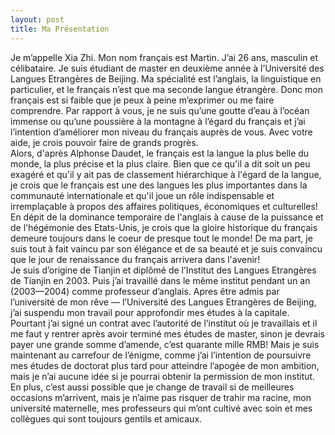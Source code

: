 ```yaml
---
layout: post
title: Ma Présentation
---
```


<p>Je m’appelle Xia Zhi. Mon nom français est Martin. J’ai 26 ans, masculin et célibataire. Je suis étudiant de master en deuxième année à l’Université des Langues Etrangères de Beijing. Ma spécialité est l’anglais, la linguistique en particulier, et le français n’est que ma seconde langue étrangère. Donc mon français est si faible que je peux à peine m’exprimer ou me faire comprendre. Par rapport à vous, je ne suis qu’une goutte d’eau à l’océan immense ou qu’une poussière à la montagne à l’égard du français et j’ai l’intention d’améliorer mon niveau du français auprès de vous. Avec votre aide, je crois pouvoir faire de grands progrès.<br />Alors, d&#39;après Alphonse Daudet, le français est la langue la plus belle du monde, la plus précise et la plus claire. Bien que ce qu&#39;il a dit soit un peu exagéré et qu&#39;il y ait pas de classement hiérarchique à l&#39;égard de la langue, je crois que le français est une des langues les plus importantes dans la communauté internationale et qu&#39;il joue un rôle indispensable et irremplaçable à propos des affaires politiques, économiques et culturelles! En dépit de la dominance temporaire de l&#39;anglais à cause de la puissance et de l&#39;hégémonie des Etats-Unis, je crois que la gloire historique du français demeure toujours dans le coeur de presque tout le monde! De ma part, je suis tout à fait vaincu par son élégance et de sa beauté et je suis convaincu que le jour de renaissance du français arrivera dans l&#39;avenir!<br />Je suis d’origine de Tianjin et diplômé de l’Institut des Langues Etrangères de Tianjin en 2003. Puis j’ai travaillé dans le même institut pendant un an (2003—2004) comme professeur d’anglais. Apres être admis par l’université de mon rêve &#8212; l’Université des Langues Etrangères de Beijing, j’ai suspendu mon travail pour approfondir mes études à la capitale. Pourtant j’ai signé un contrat avec l’autorité de l’institut où je travaillais et il me faut y rentrer après avoir terminé mes études de master, sinon je devrais payer une grande somme d’amende, c’est quarante mille RMB! Mais je suis maintenant au carrefour de l’énigme, comme j’ai l’intention de poursuivre mes études de doctorat plus tard pour atteindre l’apogée de mon ambition, mais je n’ai aucune idée si je pourrai obtenir la permission de mon institut. En plus, c’est aussi possible que je change de travail si de meilleures occasions m’arrivent, mais je n’aime pas risquer de trahir ma racine, mon université maternelle, mes professeurs qui m’ont cultivé avec soin et mes collègues qui sont toujours gentils et amicaux.</p>
